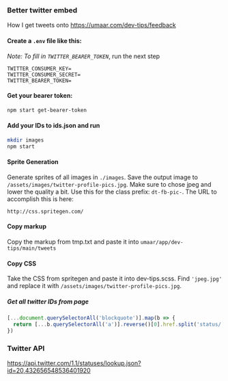 ### Better twitter embed

How I get tweets onto https://umaar.com/dev-tips/feedback

#### Create a `.env` file like this:

_Note: To fill in `TWITTER_BEARER_TOKEN`_, run the next step

```
TWITTER_CONSUMER_KEY=
TWITTER_CONSUMER_SECRET=
TWITTER_BEARER_TOKEN=
```


#### Get your bearer token:

```sh
npm start get-bearer-token
```

#### Add your IDs to ids.json and run

```sh
mkdir images
npm start
```

#### Sprite Generation

Generate sprites of all images in `./images`. Save the output image to `/assets/images/twitter-profile-pics.jpg`. Make sure to chose jpeg and lower the quality a bit. Use this for the class prefix: `dt-fb-pic-`. The URL to accomplish this is here:

```
http://css.spritegen.com/
```

#### Copy markup

Copy the markup from tmp.txt and paste it into `umaar/app/dev-tips/main/tweets`

#### Copy CSS

Take the CSS from spritegen and paste it into dev-tips.scss. Find `'jpeg.jpg'` and replace it with `/assets/images/twitter-profile-pics.jpg`.

##### Get all twitter IDs from page

```js
[...document.querySelectorAll('blockquote')].map(b => {
  return [...b.querySelectorAll('a')].reverse()[0].href.split('status/')[1];
})
```

### Twitter API

https://api.twitter.com/1.1/statuses/lookup.json?id=20,432656548536401920